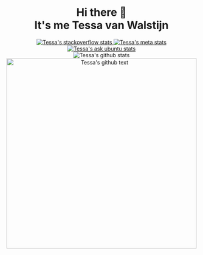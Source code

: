 <h1 align="center">Hi there 👋<br>It's me Tessa van Walstijn</h1>

<p align="center">
  <a href="https://stackoverflow.com/users/7185314/tessavwalstijn">
    <img alt="Tessa's stackoverflow stats" src="http://api.squeeble.ink/se/?userId=7185314&seSite=stackoverflow">
  </a>
  <a href="https://meta.stackexchange.com/users/388239/tessavwalstijn">
    <img alt="Tessa's meta stats" src="http://api.squeeble.ink/se/?userId=388239&seSite=meta">
  </a>
  <a href="https://askubuntu.com/users/796646/tessavwalstijn">
    <img alt="Tessa's ask ubuntu stats" src="http://api.squeeble.ink/se/?userId=796646&seSite=askubuntu">
  </a><br>
  <img alt="Tessa's github stats" src="https://github-readme-stats.vercel.app/api?username=tessavwalstijn&show_icons=true&count_private=true&hide=stars&title_color=f2f2f3&text_color=b4b8bc&icon_color=f2f2f3&bg_color=2d2d2d&hide_border=true"><br>
  <img alt="Tessa's github text" src="https://i.ibb.co/zXszQ4H/github-readme-v2.png" width="500px">
</p>

[//]: <> (
👪 Comunities: Stack Overflow, Meta Exchange, Ask Ubuntu, SheSharp  
⚡ Fun fact: I started programming @ the age of 13  
🌱 Studying: AWS serverless in nodejs  
😄 Pronouns: She, Her
)
